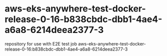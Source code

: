 # aws-eks-anywhere-test-docker-release-0-16-b838cbdc-dbb1-4ae4-a6a8-6214deea2377-3
repository for use with E2E test job aws-eks-anywhere-test-docker-release-0-16:b838cbdc-dbb1-4ae4-a6a8-6214deea2377-3
